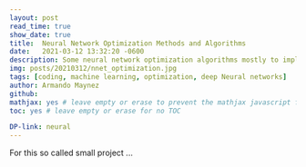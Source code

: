 ```yaml
---
layout: post
read_time: true
show_date: true
title:  Neural Network Optimization Methods and Algorithms
date:   2021-03-12 13:32:20 -0600
description: Some neural network optimization algorithms mostly to implement momentum when doing back propagation.
img: posts/20210312/nnet_optimization.jpg
tags: [coding, machine learning, optimization, deep Neural networks]
author: Armando Maynez
github:
mathjax: yes # leave empty or erase to prevent the mathjax javascript from loading
toc: yes # leave empty or erase for no TOC

DP-link: neural
---
```


For this so called small project ...
